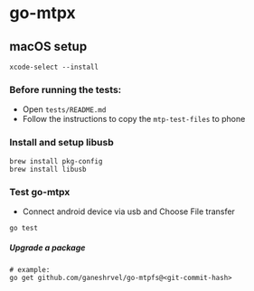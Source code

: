 # go-mtpx

## macOS setup

```shell script
xcode-select --install
```

### Before running the tests:

- Open `tests/README.md`
- Follow the instructions to copy the `mtp-test-files` to phone


### Install and setup libusb

```shell
brew install pkg-config
brew install libusb
```


### Test go-mtpx

- Connect android device via usb and Choose File transfer

```shell script
go test
```

##### Upgrade a package

```shell
# example:
go get github.com/ganeshrvel/go-mtpfs@<git-commit-hash>
```